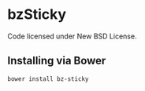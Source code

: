 bzSticky
========

Code licensed under New BSD License.

## Installing via Bower
```
bower install bz-sticky
```